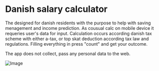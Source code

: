 # Danish salary calculator

The designed for danish residents with the purpose to help with saving menagement and income prediction.
As cousual calc on mobile device it requeries user's data for input.
Calculation occurs according danish tax scheme with either a-tax, or top skat deduction according tax law and regulations.
Filling everything in press "count" and get your outcome.

The app does not collect, pass any personal data to the web.

![Image](https://drive.google.com/file/d/1sU5_rQLaJkG3J2957PKWHwahF-8PFcRB/view?usp=sharing)

